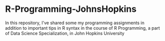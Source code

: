 # R-Programming-JohnsHopkins
In this repository, I've shared some my programming assignments in addition to important tips in R syntax in the course of R Programming, a part of Data Science Specialization, in John Hopkins University

